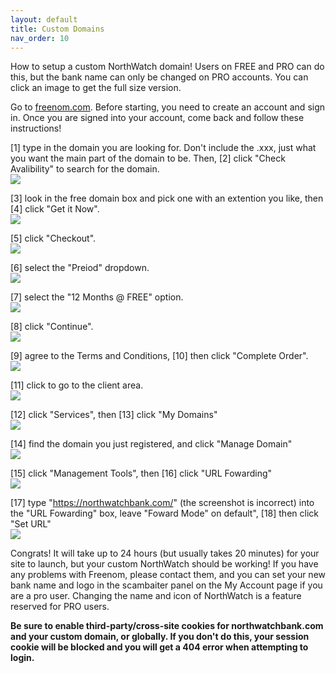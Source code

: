 ```yaml
---
layout: default
title: Custom Domains
nav_order: 10
---
```

How to setup a custom NorthWatch domain! Users on FREE and PRO can do this, but the bank name can only be changed on PRO accounts. You can click an image to get the full size version.

Go to [freenom.com](https://freenom.com). Before starting, you need to create an account and sign in. Once you are signed into your account, come back and follow these instructions!  

[1] type in the domain you are looking for. Don't include the .xxx, just what you want the main part of the domain to be. Then, [2] click "Check Avalibility" to search for the domain.  
[![](https://i.imgur.com/9gZcxIh.jpg)](https://i.imgur.com/9gZcxIh.jpg)   

[3] look in the free domain box and pick one with an extention you like, then [4] click "Get it Now".  
[![](https://i.imgur.com/7hWBhna.png)](https://i.imgur.com/7hWBhna.png)   

[5] click "Checkout".  
[![](https://i.imgur.com/T0vFJfR.png)](https://i.imgur.com/T0vFJfR.png)   

[6] select the "Preiod" dropdown.  
[![](https://i.imgur.com/XPmCyXn.png)](https://i.imgur.com/XPmCyXn.png)   

[7] select the "12 Months @ FREE" option.  
[![](https://i.imgur.com/lbuH4a1.png)](https://i.imgur.com/lbuH4a1.png)   

[8] click "Continue".  
[![](https://i.imgur.com/HxGRGzd.png)](https://i.imgur.com/HxGRGzd.png)   

[9] agree to the Terms and Conditions, [10] then click "Complete Order".  
[![](https://i.imgur.com/7mSQbbC.png)](https://i.imgur.com/7mSQbbC.png)   

[11] click to go to the client area.  
[![](https://i.imgur.com/KIqddkL.png)](https://i.imgur.com/KIqddkL.png)   

[12] click "Services", then [13] click "My Domains"  
[![](https://i.imgur.com/NPawY5O.jpg)](https://i.imgur.com/NPawY5O.jpg)   

[14] find the domain you just registered, and click "Manage Domain"  
[![](https://i.imgur.com/oMqo5BV.png)](https://i.imgur.com/oMqo5BV.png)   

[15] click "Management Tools", then [16] click "URL Fowarding"  
[![](https://i.imgur.com/mXdOErP.png)](https://i.imgur.com/mXdOErP.png)   

[17] type "https://northwatchbank.com/" (the screenshot is incorrect) into the "URL Fowarding" box, leave "Foward Mode" on default", [18] then click "Set URL"  
[![](https://i.imgur.com/5nvcAQN.png)](https://i.imgur.com/5nvcAQN.png)   

Congrats! It will take up to 24 hours (but usually takes 20 minutes) for your site to launch, but your custom NorthWatch should be working! If you have any problems with Freenom, please contact them, and you can set your new bank name and logo in the scambaiter panel on the My Account page if you are a pro user. Changing the name and icon of NorthWatch is a feature reserved for PRO users.  

**Be sure to enable third-party/cross-site cookies for northwatchbank.com and your custom domain, or globally. If you don't do this, your session cookie will be blocked and you will get a 404 error when attempting to login.**
